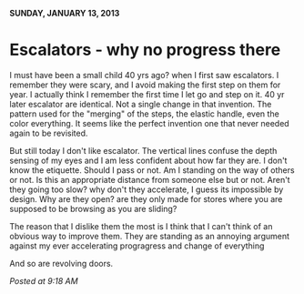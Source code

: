 **SUNDAY, JANUARY 13, 2013**

Escalators - why no progress there
=================

I must have been a small child 40 yrs ago? when I first saw escalators.
I remember they were scary, and I avoid making the first step on them for year. I actually think I remember the first time I let go and step on it.
40 yr later escalator are identical. Not a single change in that invention.
The pattern used for the "merging" of the steps, the elastic handle, even the color everything.
It seems like the perfect invention one that never needed again to be revisited.

But still today I don't like escalator. The vertical lines confuse the depth sensing of my eyes and I am less confident about how far they are.
I don't know the etiquette. Should I pass or not. Am I standing on the way of others or not.
Is this an appropriate distance from someone else but or not. Aren't they going too slow? why don't they accelerate, I guess its impossible by design.
Why are they open? are they only made for stores where you are supposed to be browsing as you are sliding?

The reason that I dislike them the most is I think that I can't think of an obvious way to improve them.
They are standing as an annoying argument against my ever accelerating progragress and change of everything

And so are revolving doors.

_Posted at 9:18 AM_